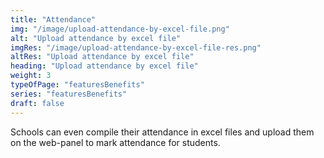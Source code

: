 ```yaml
---
title: "Attendance"
img: "/image/upload-attendance-by-excel-file.png"
alt: "Upload attendance by excel file" 
imgRes: "/image/upload-attendance-by-excel-file-res.png"
altRes: "Upload attendance by excel file"
heading: "Upload attendance by excel file"
weight: 3
typeOfPage: "featuresBenefits"
series: "featuresBenefits"
draft: false
---
```


Schools can even compile their attendance in excel files and upload them on the web-panel to mark attendance for students.
